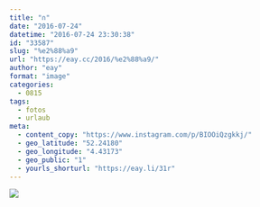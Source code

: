 ```yaml
---
title: "∩"
date: "2016-07-24"
datetime: "2016-07-24 23:30:38"
id: "33587"
slug: "%e2%88%a9"
url: "https://eay.cc/2016/%e2%88%a9/"
author: "eay"
format: "image"
categories:
  - 0815
tags:
  - fotos
  - urlaub
meta:
  - content_copy: "https://www.instagram.com/p/BIOOiQzgkkj/"
  - geo_latitude: "52.24180"
  - geo_longitude: "4.43173"
  - geo_public: "1"
  - yourls_shorturl: "https://eay.li/31r"
---
```


![](https://eay.cc/uploads/2016/noordwijk.jpg)
